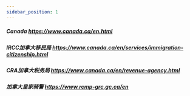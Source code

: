 ```yaml
---
sidebar_position: 1
---
```

##### Canada  https://www.canada.ca/en.html  
##### IRCC加拿大移民局 https://www.canada.ca/en/services/immigration-citizenship.html  
##### CRA加拿大税务局 https://www.canada.ca/en/revenue-agency.html  
##### 加拿大皇家骑警 https://www.rcmp-grc.gc.ca/en


